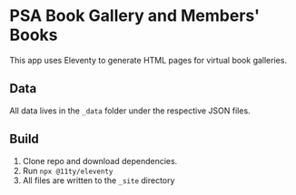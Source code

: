 # PSA Book Gallery and Members' Books

This app uses Eleventy to generate HTML pages for virtual book galleries.

## Data

All data lives in the `_data` folder under the respective JSON files.

## Build

1. Clone repo and download dependencies.
2. Run `npx @11ty/eleventy`
3. All files are written to the `_site` directory
